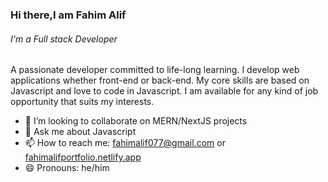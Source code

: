 ### Hi there,I am Fahim Alif
<!--

**Fahimkhan9/Fahimkhan9** is a ✨ _special_ ✨ repository because its `README.md` (this file) appears on your GitHub profile.
-->
###### I'm a Full stack Developer
A passionate developer committed to life-long learning. I develop web applications whether front-end or back-end. My core skills are based on Javascript and love to code in Javascript. I am available for any kind of job opportunity that suits my interests.


- 👯 I’m looking to collaborate on MERN/NextJS projects
- 💬 Ask me about Javascript
- 📫 How to reach me: fahimalif077@gmail.com or [fahimalifportfolio.netlify.app](https://fahimalifportfolio.netlify.app/)
- 😄 Pronouns: he/him


